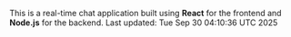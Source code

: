 This is a real-time chat application built using **React** for the frontend and **Node.js** for the backend.
Last updated: Tue Sep 30 04:10:36 UTC 2025
